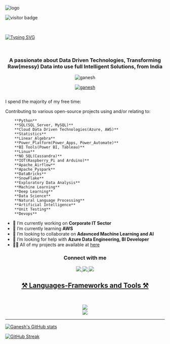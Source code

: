 ![logo](https://github.com/rganesh203/rganesh203/blob/main/Blue%20Modern%20Travel%20(Banner%20(Landscape)).png)
</div>
</h1>

![visitor badge](https://visitor-badge.laobi.icu/badge?page_id=jwenjian.visitor-badge&left_color=red&right_color=green&left_text=Visitors)
</div>
<br/>

<a href="https://git.io/typing-svg"><img src="https://readme-typing-svg.demolab.com?font=Fira+Code&pause=1000&font=60&center=true&random=false&width=500&height=70&lines=Hi+there!+👋+I'm+R+Ganesh" alt="Typing SVG" /></a>
</div>
<br/>

<h3 align="center">A passionate about Data Driven Technologies, Transforming Raw(messy) Data into use full Intelligent Solutions, from India</h3>
<p img align ="right" alt="coding" width="400" src="https://user-images.githubusercontent.com/55389276/140866485-8fb1c876-9a8f-4d6a-98dc-08c4981eaf70.gif" /> </p>
<p align="center"> <img src="https://komarev.com/ghpvc/?username=ganesh&label=Profile%20views&color=0e75b6&style=flat" alt="ganesh" /> </p>
<p align="center"> <a href="https://github.com/ryo-ma/github-profile-trophy"><img src="https://github-profile-trophy.vercel.app/?username=ganesh" alt="ganesh" /></a> </p>
<p align="center"> <a href="https://twitter.com/" target="blank"><img src="https://img.shields.io/twitter/follow/?logo=twitter&style=for-the-badge" alt="" /></a> </p>

I spend the majority of my free time:

Contributing to various open-source projects using and/or relating to:
	
		**Python**
		**SQL(SQL_Server, MySQL)**
		**Cloud Data Driven Technologies(Azure, AWS)**
		**Statistics**
		**Linear_Algebra**
		**Power_Platform(Power_Apps, Power_Automate)**
		**BI Tools(Power BI, Tableau)**
		**Linux**
		**NO_SQL(Cassandra)**
		**IOT(Raspberry_Pi and Arduino)**
		**Apache_Airflow**
	 	**Apache_Pyspark**
	  	**DataBricks**
	   	**SnowFlake**
		**Exploratory Data Analysis**
		**Machine Learning**
		**Deep Learning**
		**Data Science**
		**Natural Language Processing**
		**Artificial Intelligence**
		**Unit Testing**
	 	**Devops**
	  	 
- 🔭 I’m currently working on **Corporate IT Sector**
- 🌱 I’m currently learning **AWS**
- 👯 I’m looking to collaborate on **Adavnced Machine Learning and AI**
- 🤝 I’m looking for help with **Azure Data Engineering, BI Developer**
- 👨‍💻 All of my projects are available at [here](https://github.com/rganesh203/)

</div>

<div align="center">

<h3 align="center">Connect with me</h3>
<p align="center">
  <a href="mailto:rganesh0203@gmail.com">
    <img src="https://img.shields.io/badge/Gmail-D14836?style=for-the-badge&logo=gmail&logoColor=white" target="_blank" />
  </a>
  
  <a href="https://in.linkedin.com/in/r-ganesh-a86418155">
    <img src="https://img.shields.io/badge/LinkedIn-0077B5?style=for-the-badge&logo=linkedin&logoColor=white" target="_blank" />
  </a>
    <a href="https://www.youtube.com/channel/UCjX8fRMhCMFeIJBDCap1Mxw">
    <img src="https://img.shields.io/badge/YouTube-FF0000?style=for-the-badge&logo=youtube&logoColor=white" target="_blank />
  </a>
      
</div>


<div align="center">
<h2 align="center">⚒ Languages-Frameworks and Tools ⚒</h2>
<br/>
<p align="center">
  <a href="https://skillicons.dev">
    <img src="https://skillicons.dev/icons?i=c,python,mysql,linux,arduino,azure,github,cassandra,ai" /><br>
    <img src="https://skillicons.dev/icons?i=vscode,aws,tensorflow,vim,raspberrypi,kafka," />
  </a>
</div>

<hr/>


[![Ganesh's GitHub stats](https://github-readme-stats.vercel.app/api/top-langs?username=rganesh203&hide=shell,jupyter%20notebook&theme=algolia&show_icons=true)](https://github.com/rganesh203)

[![GitHub Streak](https://streak-stats.demolab.com/?user=DenverCoder1&theme=dark)](https://github.com/rganesh203)





           
